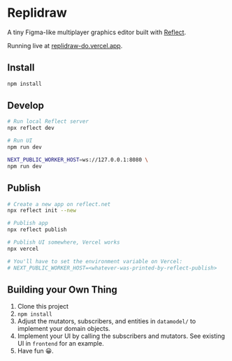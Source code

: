 # Replidraw

A tiny Figma-like multiplayer graphics editor built with [Reflect](https://reflect.net/).

Running live at [replidraw-do.vercel.app](https://replidraw-do.vercel.app/).

## Install

```bash
npm install
```

## Develop

```bash
# Run local Reflect server
npx reflect dev

# Run UI
npm run dev

NEXT_PUBLIC_WORKER_HOST=ws://127.0.0.1:8080 \
npm run dev
```

## Publish

```bash
# Create a new app on reflect.net
npx reflect init --new

# Publish app
npx reflect publish

# Publish UI somewhere, Vercel works
npx vercel

# You'll have to set the environment variable on Vercel:
# NEXT_PUBLIC_WORKER_HOST=<whatever-was-printed-by-reflect-publish>
```

## Building your Own Thing

1. Clone this project
2. `npm install`
3. Adjust the mutators, subscribers, and entities in `datamodel/` to implement your domain objects.
4. Implement your UI by calling the subscribers and mutators. See existing UI in `frontend` for an example.
5. Have fun 😀.
